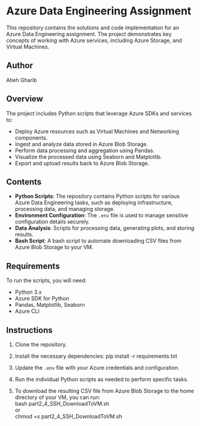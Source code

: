 # Azure Data Engineering Assignment

This repository contains the solutions and code implementation for an Azure Data Engineering assignment. The project demonstrates key concepts of working with Azure services, including Azure Storage, and Virtual Machines.

## Author
Atieh Gharib

## Overview
The project includes Python scripts that leverage Azure SDKs and services to:
- Deploy Azure resources such as Virtual Machines and Networking components.
- Ingest and analyze data stored in Azure Blob Storage.
- Perform data processing and aggregation using Pandas.
- Visualize the processed data using Seaborn and Matplotlib.
- Export and upload results back to Azure Blob Storage.

## Contents
- **Python Scripts**: The repository contains Python scripts for various Azure Data Engineering tasks, such as deploying infrastructure, processing data, and managing storage.
- **Environment Configuration**: The `.env` file is used to manage sensitive configuration details securely.
- **Data Analysis**: Scripts for processing data, generating plots, and storing results.
- **Bash Script**: A bash script to automate downloading CSV files from Azure Blob Storage to your VM.

## Requirements
To run the scripts, you will need:
- Python 3.x
- Azure SDK for Python
- Pandas, Matplotlib, Seaborn
- Azure CLI 

## Instructions
1. Clone the repository.
2. Install the necessary dependencies:
   pip install -r requirements.txt
   
4. Update the `.env` file with your Azure credentials and configuration.
5. Run the individual Python scripts as needed to perform specific tasks.
5. To download the resulting CSV file from Azure Blob Storage to the home directory of your VM, you can run:  
   bash part2_4_SSH_DownloadToVM.sh  
or  
   chmod +x part2_4_SSH_DownloadToVM.sh


